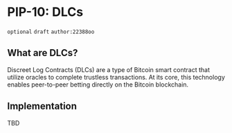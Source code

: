# PIP-10: DLCs

`optional`  `draft` `author:22388oo`

## What are DLCs?

Discreet Log Contracts (DLCs) are a type of Bitcoin smart contract that utilize oracles to complete trustless transactions. At its core, this technology enables peer-to-peer betting directly on the Bitcoin blockchain.

## Implementation

TBD
